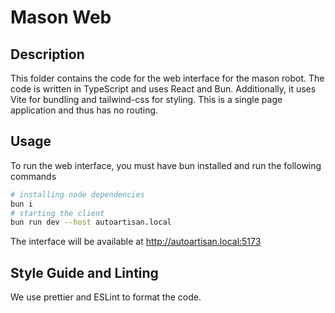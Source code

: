 # Mason Web

## Description

This folder contains the code for the web interface for the mason robot. The code is written in TypeScript and uses React and Bun. Additionally, it uses Vite for bundling and tailwind-css for styling. This is a single page application and thus has no routing.

## Usage

To run the web interface, you must have bun installed and run the following commands
```bash
# installing node dependencies
bun i
# starting the client
bun run dev --host autoartisan.local
```

The interface will be available at http://autoartisan.local:5173

## Style Guide and Linting
We use prettier and ESLint to format the code.
